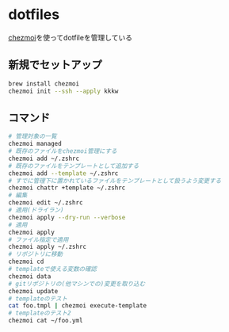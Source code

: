 # dotfiles

[chezmoi](https://www.chezmoi.io/)を使ってdotfileを管理している

## 新規でセットアップ

```sh
brew install chezmoi
chezmoi init --ssh --apply kkkw
```

## コマンド

```sh
# 管理対象の一覧
chezmoi managed
# 既存のファイルをchezmoi管理にする
chezmoi add ~/.zshrc
# 既存のファイルをテンプレートとして追加する
chezmoi add --template ~/.zshrc
# すでに管理下に置かれているファイルをテンプレートとして扱うよう変更する
chezmoi chattr +template ~/.zshrc
# 編集
chezmoi edit ~/.zshrc
# 適用(ドライラン)
chezmoi apply --dry-run --verbose
# 適用
chezmoi apply
# ファイル指定で適用
chezmoi apply ~/.zshrc
# リポジトリに移動
chezmoi cd
# templateで使える変数の確認
chezmoi data
# gitリポジトリの(他マシンでの)変更を取り込む
chezmoi update
# templateのテスト
cat foo.tmpl | chezmoi execute-template
# templateのテスト2
chezmoi cat ~/foo.yml
```
